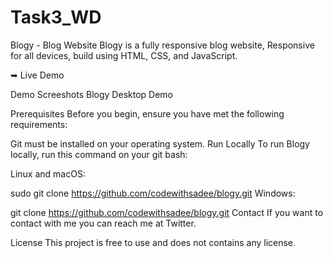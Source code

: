 # Task3_WD


Blogy - Blog Website
Blogy is a fully responsive blog website,
Responsive for all devices, build using HTML, CSS, and JavaScript.

➥ Live Demo


Demo Screeshots
Blogy Desktop Demo

Prerequisites
Before you begin, ensure you have met the following requirements:

Git must be installed on your operating system.
Run Locally
To run Blogy locally, run this command on your git bash:

Linux and macOS:

sudo git clone https://github.com/codewithsadee/blogy.git
Windows:

git clone https://github.com/codewithsadee/blogy.git
Contact
If you want to contact with me you can reach me at Twitter.

License
This project is free to use and does not contains any license.
